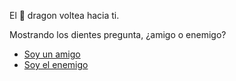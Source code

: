 El 🐉 dragon voltea hacia ti.

Mostrando los dientes pregunta, ¿amigo o enemigo?

- [Soy un amigo](3-3.md)
- [Soy el enemigo](3-4.md)
